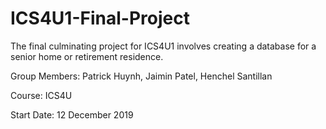 # ICS4U1-Final-Project
The final culminating project for ICS4U1 involves creating a database for a senior home or retirement residence.

Group Members: Patrick Huynh, Jaimin Patel, Henchel Santillan

Course: ICS4U

Start Date: 12 December 2019
